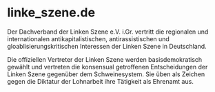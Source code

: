 # linke_szene.de

Der Dachverband der Linken Szene e.V. i.Gr. vertritt die regionalen und internationalen antikapitalistischen, antirassistischen und gloablisierungskritischen Interessen der Linken Szene in Deutschland. 

Die offiziellen Vertreter der Linken Szene werden basisdemokratisch gewählt und vertreten die konsensual getroffenen Entscheidungen der Linken Szene gegenüber dem Schweinesystem. Sie üben als Zeichen gegen die Diktatur der Lohnarbeit ihre Tätigkeit als Ehrenamt aus. 
